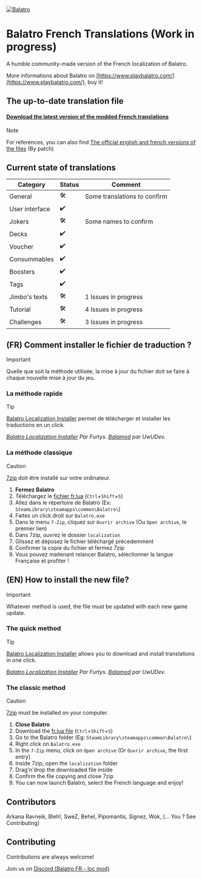 
[![Balatro](https://www.playbalatro.com/assets/logo2-C9SU2BrI.png)](https://www.playbalatro.com/)

# Balatro French Translations (Work in progress)

A humble community-made version of the French localization of Balatro.

More informations about Balatro on [https://www.playbalatro.com/](https://www.playbalatro.com/), buy it!

## The up-to-date translation file

#### [Download the latest version of the modded French translations](https://github.com/FrBmt-BIGetNouf/balatro-french-translations/blob/main/localization/fr.lua)

> [!NOTE]
> For references, you can also find [The official english and french versions of the files](https://github.com/FrBmt-BIGetNouf/balatro-french-translations/blob/main/localization_official) (By patch)

## Current state of translations

| Category             | Status | Comment |
| -------------------- | ------ | ------- |
| General              | 🛠️    | Some translations to confirm |
| User interface       | ✔️    | |
| Jokers               | 🛠️    | Some names to confirm |
| Decks                | ✔️     | |
| Voucher              | ✔️    | |
| Consummables         | ✔️    | |
| Boosters             | ✔️    | |
| Tags                 | ✔️    | |
| Jimbo's texts        | 🛠️    | 1 Issues in progress |
| Tutorial             | 🛠️    | 4 Issues in progress |
| Challenges           | 🛠️    | 3 Issues in progress |

## (FR) Comment installer le fichier de traduction ?

> [!IMPORTANT]
> Quelle que soit la méthode utilisée, la mise à jour du fichier doit se faire à chaque nouvelle mise à jour du jeu.

### La méthode rapide

> [!TIP]
> [Balatro Localization Installer](https://github.com/Furtys/Balatro_Localization_Installer?tab=readme-ov-file#fr-comment-utiliser-le-script-) permet de télécharger et installer les traductions en un click.

*[Balatro Localization Installer](https://github.com/Furtys/Balatro_Localization_Installer?tab=readme-ov-file#fr-comment-utiliser-le-script-) Par Furtys.
[Balamod](https://github.com/UwUDev/balamod) par UwUDev.*

### La méthode classique

> [!CAUTION]
> [7zip](https://7-zip.org/) doit être installé sur votre ordinateur.

1. **Fermez Balatro**
2. Téléchargez le [fichier fr.lua](https://github.com/FrBmt-BIGetNouf/balatro-french-translations/blob/main/localization/fr.lua) (`Ctrl`+`Shift`+`S`)
3. Allez dans le répertoire de Balatro (Ex: `SteamLibrary\steamapps\common\Balatro\`)
4. Faites un click droit sur `Balatro.exe`
5. Dans le menu `7-Zip`, cliquez sur `Ouvrir archive` (Ou `Open archive`, le premier lien)
6. Dans 7zip, ouvrez le dossier `localization`
7. Glissez et déposez le fichier téléchargé précedemment
8. Confirmer la copie du fichier et fermez 7zip
9. Vous pouvez maitenant relancer Balatro, sélectionner la langue Française et profiter !



## (EN) How to install the new file?

> [!IMPORTANT]
> Whatever method is used, the file must be updated with each new game update.

### The quick method

> [!TIP]
> [Balatro Localization Installer](https://github.com/Furtys/Balatro_Localization_Installer?tab=readme-ov-file#fr-comment-utiliser-le-script-) allows you to download and install translations in one click.

*[Balatro Localization Installer](https://github.com/Furtys/Balatro_Localization_Installer?tab=readme-ov-file#fr-comment-utiliser-le-script-) Par Furtys.
[Balamod](https://github.com/UwUDev/balamod) par UwUDev.*

### The classic method

> [!CAUTION]
> [7zip](https://7-zip.org/) must be installed on your computer.

1. **Close Balatro**
2. Download the [fr.lua file](https://github.com/FrBmt-BIGetNouf/balatro-french-translations/blob/main/localization/fr.lua) (`Ctrl`+`Shift`+`S`)
3. Go to the Balatro folder (Eg: `SteamLibrary\steamapps\common\Balatro\`)
4. Right click on `Balatro.exe`
5. In the `7-Zip` menu, click on `Open archive` (Or `Ouvrir archive`, the first entry)
6. Inside 7zip, open the `localization` folder
7. Drag'n'drop the downloaded file inside
8. Confirm the file copying and close 7zip
9. You can now launch Balatro, select the French language and enjoy!


## Contributors

Arkana Ravneik, Bleh!, SweZ, Behel, Pipomantis, Signez, Wok, (... You ? See Contributing)
    
## Contributing

Contributions are always welcome!

Join us on [Discord (Balatro FR - loc mod)](https://discord.gg/kQMdHTXB3Z)

